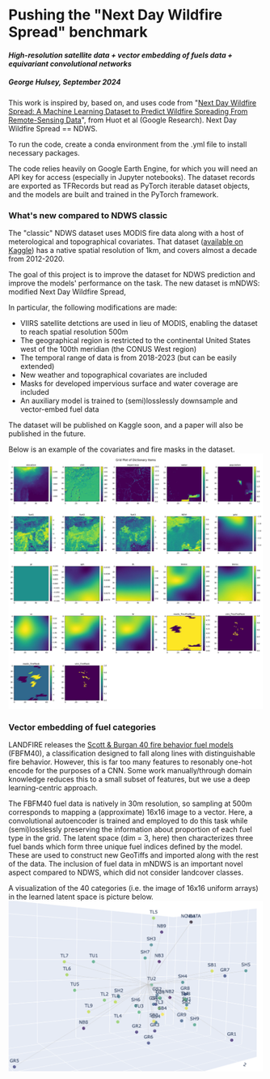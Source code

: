 # Pushing the "Next Day Wildfire Spread" benchmark
#### *High-resolution satellite data + vector embedding of fuels data + equivariant convolutional networks*
##### George Hulsey, September 2024

This work is inspired by, based on, and uses code from "[Next Day Wildfire Spread: A Machine Learning Dataset to Predict Wildfire Spreading From Remote-Sensing Data](https://ieeexplore.ieee.org/document/9840400)", 
from Huot et al (Google Research). Next Day Wildfire Spread == NDWS.

To run the code, create a conda environment from the .yml file to install necessary packages. 

The code relies heavily on Google Earth Engine, for which you will need an API key for access (especially in Jupyter notebooks). The dataset records are exported as TFRecords but read as PyTorch iterable dataset objects, and the models are built and trained in the PyTorch framework. 

### What's new compared to NDWS classic

The "classic" NDWS dataset uses MODIS fire data along with a host of meterological and topographical covariates. That dataset ([available on Kaggle](https://www.kaggle.com/datasets/fantineh/next-day-wildfire-spread/data)) has a native spatial resolution of 1km, and covers almost a decade from 2012-2020. 

The goal of this project is to improve the dataset for NDWS prediction and improve the models' performance on the task. The new dataset is mNDWS: modified Next Day Wildfire Spread,

In particular, the following modifications are made: 
* VIIRS satellite detctions are used in lieu of MODIS, enabling the dataset to reach spatial resolution 500m
* The geographical region is restricted to the continental United States west of the 100th meridian (the CONUS West region)
* The temporal range of data is from 2018-2023 (but can be easily extended)
* New weather and topographical covariates are included
* Masks for developed impervious surface and water coverage are included
* An auxiliary model is trained to (semi)losslessly downsample and vector-embed fuel data

The dataset will be published on Kaggle soon, and a paper will also be published in the future. 

Below is an example of the covariates and fire masks in the dataset. 
![alt text](dataset_example.jpg "Inputs and targets in the mNDWS")

### Vector embedding of fuel categories

LANDFIRE releases the [Scott & Burgan 40 fire behavior fuel models](https://www.fs.usda.gov/rm/pubs_series/rmrs/gtr/rmrs_gtr153.pdf) (FBFM40), a classification designed to fall along lines with distinguishable fire behavior. However, this is far too many features to resonably one-hot encode for the purposes of a CNN. Some work manually/through domain knowledge reduces this to a small subset of features, but we use a deep learning-centric approach. 

The FBFM40 fuel data is natively in 30m resolution, so sampling at 500m corresponds to mapping a (approximate) 16x16 image to a vector. Here, a convolutional autoencoder is trained and employed to do this task while (semi)losslessly preserving the information about proportion of each fuel type in the grid. The latent space (dim = 3, here) then characterizes three fuel bands which form three unique fuel indices defined by the model. These are used to construct new GeoTiffs and imported along with the rest of the data. The inclusion of fuel data in mNDWS is an important novel aspect compared to NDWS, which did not consider landcover classes. 

A visualization of the 40 categories (i.e. the image of 16x16 uniform arrays) in the learned latent space is picture below. 
![alt text](latent_fuels.png "FBFM40 fuel types in the latent space. ]")

